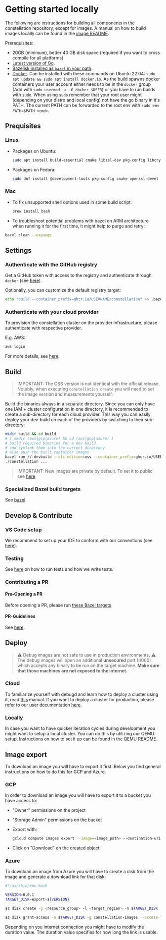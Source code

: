 # Getting started locally

The following are instructions for building all components in the constellation repository, except for images. A manual on how to build images locally can be found in the [image README](/image/README.md).

Prerequisites:

* 20GB (minimum), better 40 GB disk space (required if you want to cross compile for all platforms)
* [Latest version of Go](https://go.dev/doc/install).
* [Bazelisk installed as `bazel` in your path](https://github.com/bazelbuild/bazelisk/releases).
* [Docker](https://docs.docker.com/engine/install/). Can be installed with these commands on Ubuntu 22.04: `sudo apt update && sudo apt install docker.io`. As the build spawns docker containers your user account either needs to be in the `docker` group (Add with `sudo usermod -a -G docker $USER`) or you have to run builds with `sudo`. When using `sudo` remember that your root user might (depending on your distro and local config) not have the go binary in it's PATH. The current PATH can be forwarded to the root env with `sudo env PATH=$PATH <cmd>`.

## Prequisites

### Linux

* Packages on Ubuntu:

  ```sh
  sudo apt install build-essential cmake libssl-dev pkg-config libcryptsetup12 libcryptsetup-dev
  ```

* Packages on Fedora:

  ```sh
  sudo dnf install @development-tools pkg-config cmake openssl-devel cryptsetup-libs cryptsetup-devel
  ```

### Mac

* To fix unsupported shell options used in some build script:

  ```sh
  brew install bash
  ```

* To troubleshoot potential problems with bazel on ARM architecture when running it for the first time, it might help to purge and retry:

```sh
bazel clean --expunge
```

## Settings

### Authenticate with the GitHub registry

Get a GitHub token with access to the registry and authenticate through `docker` (see [here](https://docs.github.com/en/packages/working-with-a-github-packages-registry/working-with-the-container-registry)).

Optionally, you can customize the default registry target:

```sh
echo "build --container_prefix=ghcr.io/USERNAME/constellation" >> .bazeloverwriterc
```

### Authenticate with your cloud provider

To provision the constellation cluster on the provider infrastructure, please authenticate with respective provider.

E.g. AWS:

```sh
aws login
```

For more details, see [here](https://docs.edgeless.systems/constellation/getting-started/install#set-up-cloud-credentials).

## Build

>IMPORTANT: The OSS version is not identical with the official release. Notably, when executing `constellation create` you will need to set the image version and measurements yourself.

Build the binaries always in a separate directory. Since you can only have one IAM + cluster configuration in one directory, it is recommended to create a sub-directory for each cloud provider. This way you can easily deploy your dev-build on each of the providers by switching to their sub-directory:

```sh
mkdir build && cd build
# ( mkdir (aws|gcp|azure) && cd (aws|gcp|azure) )
# build required binaries for a dev build
# and symlink them into the current directory
# also push the built container images
bazel run //:devbuild --cli_edition=oss --container_prefix=ghcr.io/USERNAME/constellation
./constellation ...
```

>IMPORTANT: New images are private by default. To set it to public see [here](https://docs.github.com/en/packages/learn-github-packages/configuring-a-packages-access-control-and-visibility).

### Specialized Bazel build targets

See [bazel](./bazel.md#build).

## Develop & Contribute

### VS Code setup

We recommend to set up your IDE to conform with our conventions (see [here](./dev-setup.md)).

### Testing

See [here](./testing.md) on how to run tests and how we write tests.

### Contributing a PR

#### Pre-Opening a PR

Before opening a PR, please run [these Bazel targets](./bazel.md#pre-pr-checks)

#### PR-Guidelines

See [here](./pull-request.md).

## Deploy

> :warning: Debug images are not safe to use in production environments. :warning:
The debug images will open an additional **unsecured** port (4000) which accepts any binary to be run on the target machine. **Make sure that those machines are not exposed to the internet.**

### Cloud

To familiarize yourself with debugd and learn how to deploy a cluster using it, read [this](/debugd/README.md) manual.
If you want to deploy a cluster for production, please refer to our user documentation [here](https://docs.edgeless.systems/constellation/getting-started/first-steps#create-a-cluster).

### Locally

In case you want to have quicker iteration cycles during development you might want to setup a local cluster.
You can do this by utilizing our QEMU setup.
Instructions on how to set it up can be found in the [QEMU README](qemu.md).

## Image export

To download an image you will have to export it first.
Below you find general instructions on how to do this for GCP and Azure.

### GCP

In order to download an image you will have to export it to a bucket you have access to:

* "Owner" permissions on the project
* "Storage Admin" permissions on the bucket
* Export with:

  ```bash
  gcloud compute images export --image=<image_path> --destination-uri=<bucket_uri> --export-format=qcow2 --project=<image_project>
  ```

* Click on "Download" on the created object

### Azure

To download an image from Azure you will have to create a disk from the image and generate a download link for that disk:

```bash
#!/usr/bin/env bash

VERSION=0.0.1
TARGET_DISK=export-${VERSION}

az disk create -g <resource_group> -l <target_region> -n $TARGET_DISK --hyper-v-generation V2 --os-type Linux --sku standard_lrs --security-type TrustedLaunch --gallery-image-reference <image_path>

az disk grant-access -n $TARGET_DISK -g constellation-images --access-level Read --duration-in-seconds 3600 | jq -r .accessSas
```

Depending on you internet connection you might have to modify the duration value.
The duration value specifies for how long the link is usable.
